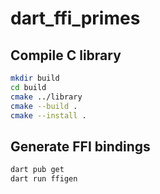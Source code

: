 # dart_ffi_primes

## Compile C library

```bash
mkdir build
cd build
cmake ../library
cmake --build .
cmake --install .
```

## Generate FFI bindings

```bash
dart pub get
dart run ffigen
```
